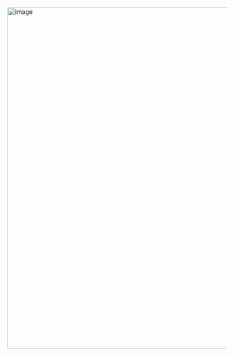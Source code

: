 <img width="1276" height="783" alt="image" src="https://github.com/user-attachments/assets/a51f071a-97c2-432f-83c9-9a6831289fe6" />
